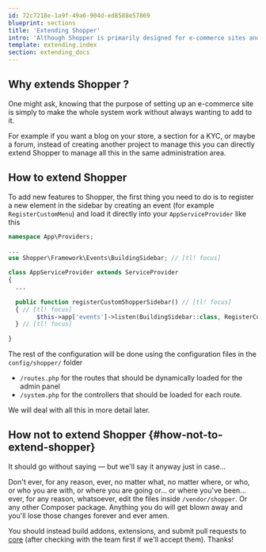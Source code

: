 ```yaml
---
id: 72c7218e-1a9f-49a6-904d-ed8588e57869
blueprint: sections
title: 'Extending Shopper'
intro: 'Although Shopper is primarily designed for e-commerce sites and has many associated features, you are free to add or modify existing ones.'
template: extending.index
section: extending_docs
---
```

## Why extends Shopper ?
One might ask, knowing that the purpose of setting up an e-commerce site is simply to make the whole system work without always wanting to add to it.

For example if you want a blog on your store, a section for a KYC, or maybe a forum, instead of creating another project to manage this you can directly extend Shopper to manage all this in the same administration area.


## How to extend Shopper

To add new features to Shopper, the first thing you need to do is to register a new element in the sidebar by creating an event (for example `RegisterCustomMenu`) and load it directly into your `AppServiceProvider` like this

```php
namespace App\Providers;

...
use Shopper\Framework\Events\BuildingSidebar; // [tl! focus]

class AppServiceProvider extends ServiceProvider
{
  ...
    
  public function registerCustomShopperSidebar() // [tl! focus]
  { // [tl! focus]
        $this->app['events']->listen(BuildingSidebar::class, RegisterCustomMenu::class); // [tl! focus]
  } // [tl! focus]
    
}

```

The rest of the configuration will be done using the configuration files in the `config/shopper/` folder

- `/routes.php` for the routes that should be dynamically loaded for the admin panel
- `/system.php` for the controllers that should be loaded for each route.


We will deal with all this in more detail later.

## How **not** to extend Shopper {#how-not-to-extend-shopper}

It should go without saying — but we'll say it anyway just in case...

Don't ever, for any reason, ever, no matter what, no matter where, or who, or who you are with, or where you are going or... or where you've been... ever, for any reason, whatsoever, edit the files inside `/vendor/shopper`. Or any other Composer package. Anything you do will get blown away and you'll lose those changes forever and ever amen.

You should instead build addons, extensions, and submit pull requests to [core](https://github.com/shopperlabs/framework) (after checking with the team first if we'll accept them). Thanks!